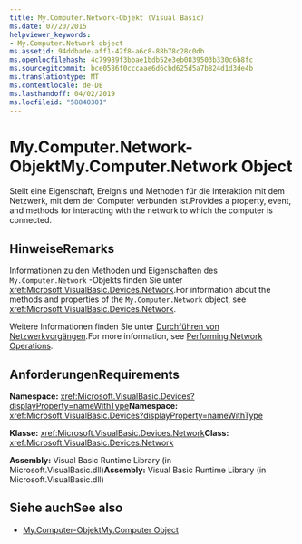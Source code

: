```yaml
---
title: My.Computer.Network-Objekt (Visual Basic)
ms.date: 07/20/2015
helpviewer_keywords:
- My.Computer.Network object
ms.assetid: 94ddbade-aff1-42f8-a6c8-88b78c28c0db
ms.openlocfilehash: 4c79989f3bbae1bdb52e3eb0839503b330c6b8fc
ms.sourcegitcommit: bce0586f0cccaae6d6cbd625d5a7b824d1d3de4b
ms.translationtype: MT
ms.contentlocale: de-DE
ms.lasthandoff: 04/02/2019
ms.locfileid: "58840301"
---
```

# <a name="mycomputernetwork-object"></a><span data-ttu-id="af400-102">My.Computer.Network-Objekt</span><span class="sxs-lookup"><span data-stu-id="af400-102">My.Computer.Network Object</span></span>
<span data-ttu-id="af400-103">Stellt eine Eigenschaft, Ereignis und Methoden für die Interaktion mit dem Netzwerk, mit dem der Computer verbunden ist.</span><span class="sxs-lookup"><span data-stu-id="af400-103">Provides a property, event, and methods for interacting with the network to which the computer is connected.</span></span>  
  
## <a name="remarks"></a><span data-ttu-id="af400-104">Hinweise</span><span class="sxs-lookup"><span data-stu-id="af400-104">Remarks</span></span>  
 <span data-ttu-id="af400-105">Informationen zu den Methoden und Eigenschaften des `My.Computer.Network` -Objekts finden Sie unter <xref:Microsoft.VisualBasic.Devices.Network>.</span><span class="sxs-lookup"><span data-stu-id="af400-105">For information about the methods and properties of the `My.Computer.Network` object, see <xref:Microsoft.VisualBasic.Devices.Network>.</span></span>  
  
 <span data-ttu-id="af400-106">Weitere Informationen finden Sie unter [Durchführen von Netzwerkvorgängen](../../../visual-basic/developing-apps/programming/computer-resources/performing-network-operations.md).</span><span class="sxs-lookup"><span data-stu-id="af400-106">For more information, see [Performing Network Operations](../../../visual-basic/developing-apps/programming/computer-resources/performing-network-operations.md).</span></span>  
  
## <a name="requirements"></a><span data-ttu-id="af400-107">Anforderungen</span><span class="sxs-lookup"><span data-stu-id="af400-107">Requirements</span></span>  
 <span data-ttu-id="af400-108">**Namespace:** <xref:Microsoft.VisualBasic.Devices?displayProperty=nameWithType></span><span class="sxs-lookup"><span data-stu-id="af400-108">**Namespace:** <xref:Microsoft.VisualBasic.Devices?displayProperty=nameWithType></span></span>  
  
 <span data-ttu-id="af400-109">**Klasse:** <xref:Microsoft.VisualBasic.Devices.Network></span><span class="sxs-lookup"><span data-stu-id="af400-109">**Class:** <xref:Microsoft.VisualBasic.Devices.Network></span></span>  
  
 <span data-ttu-id="af400-110">**Assembly:** Visual Basic Runtime Library (in Microsoft.VisualBasic.dll)</span><span class="sxs-lookup"><span data-stu-id="af400-110">**Assembly:** Visual Basic Runtime Library (in Microsoft.VisualBasic.dll)</span></span>  
  
## <a name="see-also"></a><span data-ttu-id="af400-111">Siehe auch</span><span class="sxs-lookup"><span data-stu-id="af400-111">See also</span></span>

- [<span data-ttu-id="af400-112">My.Computer-Objekt</span><span class="sxs-lookup"><span data-stu-id="af400-112">My.Computer Object</span></span>](../../../visual-basic/language-reference/objects/my-computer-object.md)
